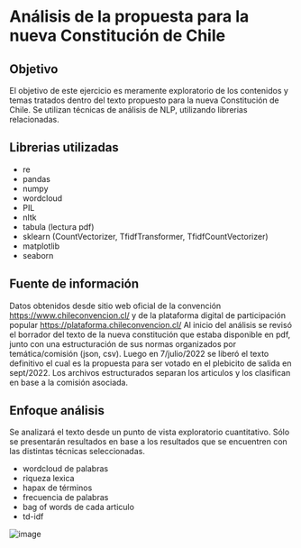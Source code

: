 # Análisis de la propuesta para la nueva Constitución de Chile
## Objetivo
El objetivo de este ejercicio es meramente exploratorio de los contenidos y temas tratados dentro del texto propuesto para la nueva Constitución de Chile. Se utilizan técnicas de análisis de NLP, utilizando librerias relacionadas. 

## Librerias utilizadas
- re
- pandas
- numpy
- wordcloud
- PIL
- nltk
- tabula (lectura pdf)
- sklearn (CountVectorizer, TfidfTransformer, TfidfCountVectorizer)
- matplotlib
- seaborn

## Fuente de información
Datos obtenidos desde sitio web oficial de la convención https://www.chileconvencion.cl/ y de la plataforma digital de participación popular https://plataforma.chileconvencion.cl/
Al inicio del análisis se revisó el borrador del texto de la nueva constitución que estaba disponible en pdf, junto con una estructuración de sus normas organizados por temática/comisión (json, csv). Luego en 7/julio/2022 se liberó el texto definitivo el cual es la propuesta para ser votado en el plebicito de salida en sept/2022. Los archivos estructurados separan los articulos y los clasifican en base a la comisión asociada. 

## Enfoque análisis
Se analizará el texto desde un punto de vista exploratorio cuantitativo. Sólo se presentarán resultados en base a los resultados que se encuentren con las distintas técnicas seleccionadas. 

- wordcloud de palabras
- riqueza lexica
- hapax de términos
- frecuencia de palabras
- bag of words de cada articulo
- td-idf  

![image](https://github.com/metalkutz/NPL-Nueva-Constitucion-Chile/blob/8d92f38790e0814525df213a6d37c6dc9ca98a22/constitucion/logo%20portada.png)